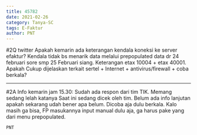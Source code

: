 ```yaml
---
title: 45782
date: 2021-02-26
category: Tanya-SC
tags: E-Faktur
author: PNT
---
```


#2Q twitter Apakah kemarin ada keterangan kendala koneksi ke server efaktur? Kendala tidak bs menarik data melalui prepopulated data dr 24 februari sore smp 25 Februari siang. Keterangan etax 10004 + etax 40001. Apakah Cukup dijelaskan terkait sertel + Internet + antivirus/firewall + coba berkala?

---

#2A Info kemarin jam 15.30: Sudah ada respon dari tim TIK. Memang sedang lelah katanya Saat ini sedang dicek oleh tim. Belum ada info lanjutan apakah sekarang udah bener apa belum. Dicoba aja dulu berkala. Kalo masih ga bisa, FP masukannya input manual dulu aja, ga harus pake yang dari menu prepopulated.

`PNT`
